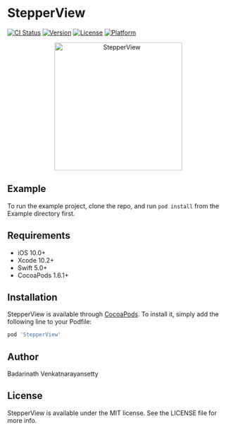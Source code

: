 # StepperView

[![CI Status](https://img.shields.io/travis/badrinathvm/StepperView.svg?style=flat)](https://travis-ci.org/badrinathvm/StepperView)
[![Version](https://img.shields.io/cocoapods/v/StepperView.svg?style=flat)](https://cocoapods.org/pods/StepperView)
[![License](https://img.shields.io/cocoapods/l/StepperView.svg?style=flat)](https://cocoapods.org/pods/StepperView)
[![Platform](https://img.shields.io/cocoapods/p/StepperView.svg?style=flat)](https://cocoapods.org/pods/StepperView)

<p align="center">
    <img src="https://raw.githubusercontent.com/badrinathvm/StepperView/master/images/stepperView.gif" width="290" alt="StepperView"/>
</p>

## Example

To run the example project, clone the repo, and run `pod install` from the Example directory first.

## Requirements
- iOS 10.0+
- Xcode 10.2+
- Swift 5.0+
- CocoaPods 1.6.1+

## Installation

StepperView is available through [CocoaPods](https://cocoapods.org). To install
it, simply add the following line to your Podfile:

```ruby
pod 'StepperView'
```

## Author

Badarinath Venkatnarayansetty

## License

StepperView is available under the MIT license. See the LICENSE file for more info.
